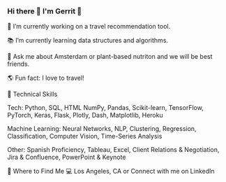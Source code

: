 ### Hi there 👋 I'm Gerrit 🌱

📌 I’m currently working on a travel recommendation tool.

📚️ I’m currently learning data structures and algorithms.

💬 Ask me about Amsterdam or plant-based nutriton and we will be best friends.

🌎 Fun fact: I love to travel!

🚀 Technical Skills

Tech: Python, SQL, HTML NumPy, Pandas, Scikit-learn, TensorFlow, PyTorch, Keras, Flask, Plotly, Dash, Matplotlib, Heroku 

Machine Learning: Neural Networks, NLP, Clustering, Regression, Classification, Computer Vision, Time-Series Analysis

Other: Spanish Proficiency, Tableau, Excel, Client Relations & Negotiation, Jira & Confluence, PowerPoint & Keynote

📍 Where to Find Me 
💻️ Los Angeles, CA or Connect with me on LinkedIn

<!--
**gvanzyll/gvanzyll** is a ✨ _special_ ✨ repository because its `README.md` (this file) appears on your GitHub profile.
👯 I’m looking to collaborate on a fun digital planning application for individuals in the tech industry.

- 🔭 I’m currently working on Data Science!
- 🌱 I’m currently learning about Neural Networks.
- 💬 Ask me about my Amsterdam Airbnb Price Predictor. 
- 📫 How to reach me: LinkedIn
-->
